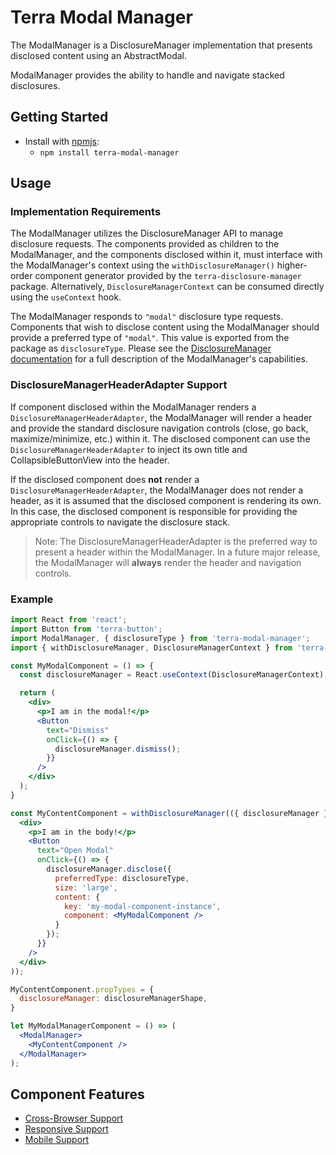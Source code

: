 # Terra Modal Manager

The ModalManager is a DisclosureManager implementation that presents disclosed content using an AbstractModal.

ModalManager provides the ability to handle and navigate stacked disclosures.

## Getting Started

- Install with [npmjs](https://www.npmjs.com):
  - `npm install terra-modal-manager`

## Usage

### Implementation Requirements

The ModalManager utilizes the DisclosureManager API to manage disclosure requests. The components provided as children to the ModalManager, and the components disclosed within it, must interface with the ModalManager's context using the `withDisclosureManager()` higher-order component generator provided by the `terra-disclosure-manager` package. Alternatively, `DisclosureManagerContext` can be consumed directly using the `useContext` hook.

The ModalManager responds to `"modal"` disclosure type requests. Components that wish to disclose content using the ModalManager should provide a preferred type of `"modal"`. This value is exported from the package as `disclosureType`. Please see the [DisclosureManager documentation](https://engineering.cerner.com/terra-ui/#/components/terra-disclosure-manager/disclosure-manager/about) for a full description of the ModalManager's capabilities.

### DisclosureManagerHeaderAdapter Support

If component disclosed within the ModalManager renders a `DisclosureManagerHeaderAdapter`, the ModalManager will render a header and provide the standard disclosure navigation controls (close, go back, maximize/minimize, etc.) within it. The disclosed component can use the `DisclosureManagerHeaderAdapter` to inject its own title and CollapsibleButtonView into the header.

If the disclosed component does **not** render a `DisclosureManagerHeaderAdapter`, the ModalManager does not render a header, as it is assumed that the disclosed component is rendering its own. In this case, the disclosed component is responsible for providing the appropriate controls to navigate the disclosure stack.

> Note: The DisclosureManagerHeaderAdapter is the preferred way to present a header within the ModalManager. In a future major release, the ModalManager will **always** render the header and navigation controls.

### Example

```jsx
import React from 'react';
import Button from 'terra-button';
import ModalManager, { disclosureType } from 'terra-modal-manager';
import { withDisclosureManager, DisclosureManagerContext } from 'terra-disclosure-manager';

const MyModalComponent = () => {
  const disclosureManager = React.useContext(DisclosureManagerContext);

  return (
    <div>
      <p>I am in the modal!</p>
      <Button
        text="Dismiss"
        onClick={() => {
          disclosureManager.dismiss();
        }}
      />
    </div>
  );
}

const MyContentComponent = withDisclosureManager(({ disclosureManager }) => (
  <div>
    <p>I am in the body!</p>
    <Button
      text="Open Modal"
      onClick={() => {
        disclosureManager.disclose({
          preferredType: disclosureType,
          size: 'large',
          content: {
            key: 'my-modal-component-instance',
            component: <MyModalComponent />
          }
        });
      }}
    />
  </div>
));

MyContentComponent.propTypes = {
  disclosureManager: disclosureManagerShape,
}

let MyModalManagerComponent = () => (
  <ModalManager>
    <MyContentComponent />
  </ModalManager>
);

```

## Component Features
* [Cross-Browser Support](https://github.com/cerner/terra-ui/blob/master/src/terra-dev-site/contributing/ComponentStandards.e.contributing.md#cross-browser-support)
* [Responsive Support](https://github.com/cerner/terra-ui/blob/master/src/terra-dev-site/contributing/ComponentStandards.e.contributing.md#responsive-support)
* [Mobile Support](https://github.com/cerner/terra-ui/blob/master/src/terra-dev-site/contributing/ComponentStandards.e.contributing.md#mobile-support)

[1]: https://github.com/cerner/terra-core/tree/master/packages/terra-content-container/docs
[2]: https://github.com/cerner/terra-core/tree/master/packages/terra-dialog/docs
